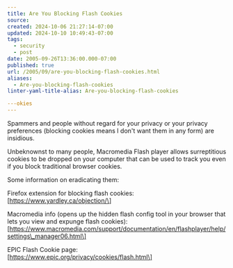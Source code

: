 ```yaml
---
title: Are You Blocking Flash Cookies
source: 
created: 2024-10-06 21:27:14-07:00
updated: 2024-10-10 10:49:43-07:00
tags:
  - security
  - post
date: 2005-09-26T13:36:00.000-07:00
published: true
url: /2005/09/are-you-blocking-flash-cookies.html
aliases:
  - Are-you-blocking-flash-cookies
linter-yaml-title-alias: Are-you-blocking-flash-cookies

---okies
---
```



Spammers and people without regard for your privacy or your privacy preferences (blocking cookies means I don't want them in any form) are insidious.  
  
Unbeknownst to many people, Macromedia Flash player allows surreptitious cookies to be dropped on your computer that can be used to track you even if you block traditional browser cookies.  
  
Some information on eradicating them:  
  
Firefox extension for blocking flash cookies:  
\[https://www.yardley.ca/objection/\]  
  
Macromedia info (opens up the hidden flash config tool in your browser that lets you view and expunge flash cookies):  
\[https://www.macromedia.com/support/documentation/en/flashplayer/help/settings\_manager06.html\]  
  
EPIC Flash Cookie page:  
\[https://www.epic.org/privacy/cookies/flash.html\]